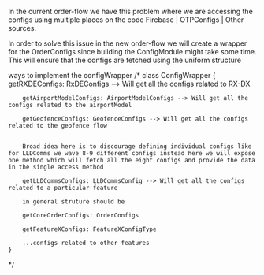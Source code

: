 In the current order-flow we have this problem where we are accessing the configs using multiple places on the code Firebase | OTPConfigs | Other sources.

In order to solve this issue in the new order-flow we will create a wrapper for the OrderConfigs since building the ConfigModule might take some time. This will ensure that the configs are fetched using the uniform structure 



ways to implement the configWrapper
/*
    class ConfigWrapper {
        getRXDEConfigs: RxDEConfigs --> Will get all the configs related to RX-DX

        getAirportModelConfigs: AirportModelConfigs --> Will get all the configs related to the airportModel

        getGeofenceConfigs: GeofenceConfigs --> Will get all the configs related to the geofence flow


        Broad idea here is to discourage defining individual configs like for LLDComms we wave 8-9 different configs instead here we will expose one method which will fetch all the eight configs and provide the data in the single access method

        getLLDCommsConfigs: LLDCommsConfig --> Will get all the configs related to a particular feature

        in general struture should be

        getCoreOrderConfigs: OrderConfigs

        getFeatureXConfigs: FeatureXConfigType

        ...configs related to other features
    }


*/